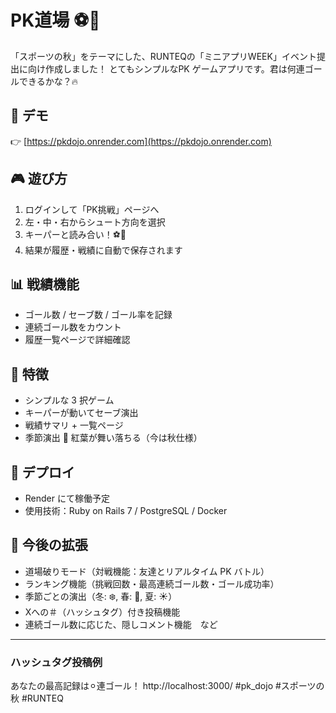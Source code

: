 # PK道場 ⚽️🍁
「スポーツの秋」をテーマにした、RUNTEQの「ミニアプリWEEK」イベント提出に向け作成しました！
とてもシンプルなPK ゲームアプリです。君は何連ゴールできるかな？🔥

## 🎯 デモ
👉 [https://pkdojo.onrender.com](https://pkdojo.onrender.com)

## 🎮 遊び方
1. ログインして「PK挑戦」ページへ
2. 左・中・右からシュート方向を選択
3. キーパーと読み合い！⚽️🧤
4. 結果が履歴・戦績に自動で保存されます

## 📊 戦績機能
- ゴール数 / セーブ数 / ゴール率を記録
- 連続ゴール数をカウント
- 履歴一覧ページで詳細確認

## 🌟 特徴
- シンプルな 3 択ゲーム
- キーパーが動いてセーブ演出
- 戦績サマリ + 一覧ページ
- 季節演出 🍁 紅葉が舞い落ちる（今は秋仕様）

## 🚀 デプロイ
- Render にて稼働予定
- 使用技術：Ruby on Rails 7 / PostgreSQL / Docker

## 📝 今後の拡張
- 道場破りモード（対戦機能：友達とリアルタイム PK バトル）
- ランキング機能（挑戦回数・最高連続ゴール数・ゴール成功率）
- 季節ごとの演出（冬: ❄️, 春: 🌸, 夏: ☀️）
- Xへの＃（ハッシュタグ）付き投稿機能
- 連続ゴール数に応じた、隠しコメント機能　など

---

### ハッシュタグ投稿例
あなたの最高記録は⚪︎連ゴール！
http://localhost:3000/
#pk_dojo #スポーツの秋 #RUNTEQ

